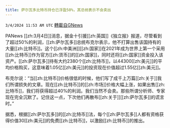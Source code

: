 ```yaml
---
title: 萨尔瓦多比特币持仓已浮盈50%，其总统表示不会卖出
---
```

`3/4/2024 11:53 AM UTC` [轉載自GNews](https://gnews.org/articles/2363504)

PANews [[zh:3月4日]]消息，据金十引援[[zh:英国]]《独立报》报道，尽管看到了超过50%的利润，[[zh:萨尔瓦多]]总统布克尔表示，他不打算出售该国持有的大量[[zh:比特币]]。这个[[zh:中美洲]][[zh:国家]]在2021年成为世界上第一个采用[[zh:比特币]]作为官方[[zh:货币]]的[[zh:国家]]，同时还将[[zh:国家]]资金投入该资产。[[zh:萨尔瓦多]]持有大约2380个[[zh:比特币]]，以44300[[zh:美元]]的平均价格购买，这意味着1.05亿[[zh:美元]]的投资现在价值超过1.55亿[[zh:美元]]。

布克尔说：“当[[zh:比特币]]价格很低的时候，他们写了成千上万篇[[zh:关于]]我们所谓损失的文章。现在[[zh:比特币]]的[[zh:市场]]价格大幅上涨，如果出售[[zh:比特币]]，我们将获得超过40%的利润。我们当然不会卖。那些所谓分析师、专家现在完全沉默了。记住这一点，下次他们再散布[[zh:关于]][[zh:萨尔瓦多]]的谎言时。”

据悉，根据[[zh:萨尔瓦多]]的[[zh:比特币]]法，每个[[zh:萨尔瓦多]]人都有资格获得价值30[[zh:美元]]的免费[[zh:比特币]]，以激励[[zh:比特币]]的推出。
